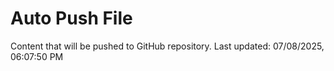 # Auto Push File

Content that will be pushed to GitHub repository.
Last updated: 07/08/2025, 06:07:50 PM